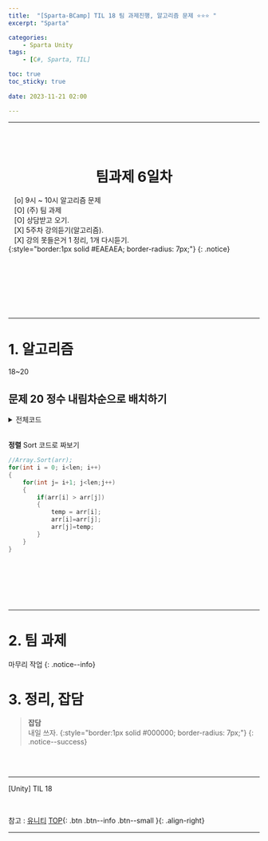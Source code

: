 ```yaml
---
title:  "[Sparta-BCamp] TIL 18 팀 과제진행, 알고리즘 문제 ⭐⭐⭐ "
excerpt: "Sparta"

categories:
    - Sparta Unity
tags:
    - [C#, Sparta, TIL]

toc: true
toc_sticky: true
 
date: 2023-11-21 02:00

---
```

- - -

<BR><BR>

<center><H1> 팀과제 6일차   </H1></center>

&nbsp;&nbsp; [o] 9시 ~ 10시 알고리즘 문제  
&nbsp;&nbsp; [O] (주) 팀 과제   
&nbsp;&nbsp; [O] 상담받고 오기.       
&nbsp;&nbsp; [X] 5주차 강의듣기(알고리즘).   
&nbsp;&nbsp; [X] 강의 못들은거 1 정리, 1개 다시듣기.   
{:style="border:1px solid #EAEAEA; border-radius: 7px;"}
{: .notice}  


<br><br><br><br><br><br>
- - - 

# 1. 알고리즘
18~20   

## 문제 20 정수 내림차순으로 배치하기  

<details>
<summary>전체코드</summary>

<div class="notice--primary" markdown="1"> 

```c#

public long solution(long n) 
    {
        long answer = 0;
        string s = n.ToString();
        long len = s.Length;
        int[] arr = new int[len];
        int temp;
        long x = 1;
        
        for(int i =0; i<len; i++)   
        {
            arr[i] = s[i]-'0';
        }
        
        //Array.Sort(arr);
        for(long i = 0; i<len; i++)
        {
            for(long j= i+1; j<len;j++)
            {
                if(arr[i] < arr[j])
                {
                    temp = arr[i];
                    arr[i]=arr[j];
                    arr[j]=temp;
                }
            }
        }
        for(long i= len-1; i>=0; i--)
        {
            answer += arr[i] * x;
            x=x*10;
        }
        
        return answer;
    }
```
</div>
</details>

<br>

**정렬**
Sort 코드로 짜보기  
<div class="notice--primary" markdown="1"> 

```c#
//Array.Sort(arr);
for(int i = 0; i<len; i++)
{
    for(int j= i+1; j<len;j++)
    {
        if(arr[i] > arr[j])
        {
            temp = arr[i];
            arr[i]=arr[j];
            arr[j]=temp;
        }
    }
}
```
</div>


<br><br><br><br><br>
- - - 

# 2. 팀 과제 
마무리 작업
{: .notice--info}

# 3. 정리, 잡담

> **잡담**  
내일 쓰자.
{:style="border:1px solid #000000; border-radius: 7px;"}
{: .notice--success}  


<br><br>
- - - 

[Unity] TIL 18

<br>

참고 : [유니티](https://docs.unity3d.com/kr/)
[TOP](#){: .btn .btn--info .btn--small }{: .align-right}
<br>
- - -
